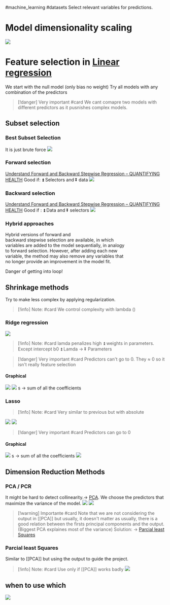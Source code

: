 #machine_learning #datasets 
Select relevant variables for predictions.

# Model dimensionality scaling
![](../assets/Pasted%20image%2020230221154820.png)
# Feature selection in [Linear regression](Linear%20regression.md)
We start with the null model (only bias no weight)
Try all models with any combination of the predictors
> [!danger] Very important #card
> We cant comapre two models with different predictors as it pusnishes complex models.

## Subset selection
### Best Subset Selection
It is just brute force
![](../assets/Pasted%20image%2020230221150850.png)
### Forward selection
[Understand Forward and Backward Stepwise Regression – QUANTIFYING HEALTH](https://quantifyinghealth.com/stepwise-selection/)
Good if: ⏫ Selectors and ⏬ data 
![](../assets/Pasted%20image%2020230221151001.png)
### Backward selection
[Understand Forward and Backward Stepwise Regression – QUANTIFYING HEALTH](https://quantifyinghealth.com/stepwise-selection/)
Good if : ⏫ Data and ⏬ selectors
![](../assets/Pasted%20image%2020230221151116.png)
### Hybrid approaches
Hybrid versions of forward and  
backward stepwise selection are available, in which  
variables are added to the model sequentially, in analogy  
to forward selection. However, after adding each new  
variable, the method may also remove any variables that  
no longer provide an improvement in the model fit.

Danger of getting into loop!



## Shrinkage methods
Try to make less complex by applying regularization.
> [!info] Note: #card
> We control complexity with lambda ()
### Ridge regression

![](../assets/Pasted%20image%2020230221151941.png)
> [!info] Note: #card
> lamda penalizes high ⏫ weights in parameters. Except intercept b0
> ⏫ Lamda -> ⏬ Parameters

> [!danger] Very important #card
> Predictors can't go to 0. They ≈ 0 so it isn't really feature selection
#### Graphical 
![](../assets/Pasted%20image%2020230221152625.png)
![](../assets/Pasted%20image%2020230221153134.png)
s -> sum of all the coefficients
### Lasso
> [!info] Note: #card
> Very similar to previous but with absolute 

![](../assets/Pasted%20image%2020230221152129.png)
![](../assets/Pasted%20image%2020230221152308.png)
> [!danger] Very important #card
> Predictors can go to 0
#### Graphical 
![](../assets/Pasted%20image%2020230221152726.png)
s -> sum of all the coefficients
![](../assets/Pasted%20image%2020230221153107.png)
## Dimension Reduction Methods
### PCA / PCR
It might be hard to detect collinearity.-> [PCA](PCA.md). We choose the predictors that maximize the variance of the model.
![](../assets/Pasted%20image%2020230221153421.png)
![](../assets/Pasted%20image%2020230221153356.png)

> [!warning] Importante #card
> Note that we are not considering the output in [[PCA]] but usually, it doesn't matter as usually, there is a good relation between the firsts principal components and the output.   (Biggest PCA explaines most of the variance)
 Solution: -> [Parcial least Squares](#Parcial%20least%20Squares)
 

### Parcial least Squares 
Similar to [[PCA]] but using the output to guide the project.
> [!info] Note: #card
> Use only if [[PCA]] works badly
![](../assets/Pasted%20image%2020230221154413.png)
## when to use which
![](../assets/Pasted%20image%2020230221154642.png)
